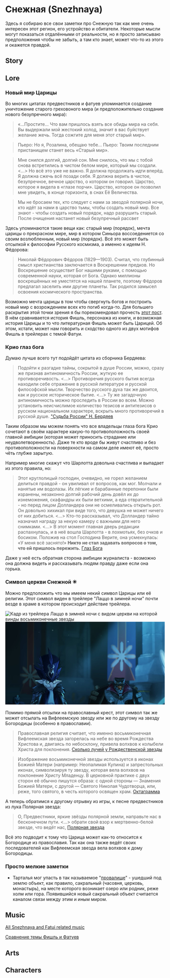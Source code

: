 # Снежная (Snezhnaya)
Здесь я собираю все свои заметки про Снежную так как мне очень интересен этот регион, его устройство и обитатели. Некоторые мысли могут показаться отдалёнными от реальности, но я просто записываю предположения чтобы не забыть, а там кто знает, может что-то из этого и окажется правдой.

## Story

## Lore

### Новый мир Царицы
Во многих цитатах предвестников и фатуев упоминается создание уничтожение старого греховоного мира (и предположительно создание нового безупречного мира):

> «...Простите... Что вам пришлось взять все обиды мира на себя. Вы выдержали мой жестокий холод, значит в вас буйствует желание жечь.
Тогда сожгите для меня этот старый мир».

> Пьеро: Но я, Розалина, обещаю тебе...
Пьеро: Твоим последним пристанищем станет весь «Старый мир».

> Мне снился долгий, долгий сон.
Мне снилось, что мы с тобой снова встретились в чистом белом мире, который мы создали. 
<...>
Но всё это уже не важно. Я должна продолжать идти вперёд. Я должна сжечь всё позади себя. Я должна верить в чистое, безупречное, вечное царство, о котором он говорил. Царство, которое я видела в «глазе порчи». Царство, которое он позволил мне увидеть, в конце горизонта, в снах Её Величества.

> Мы не бросаем тех, кто следует с нами за звездой полярной ночи,
кто идёт за нами в царство тьмы, чтобы создать новый мир.
Все знают - чтобы создать новый порядок, надо разрушить старый.
После очищения настанет новый безупречный рассвет

Здесь упоминаются такие вещи как: старый мир (порядок), мечта царицы о прекрасном мире, мир в котором Синьора воссоедениется со своим возлюбленным, новый мир (порядок).
Всё это может быть отсылкой к философии Русского космизма, а именно к идеям Н. Фёдорова:

> Николай Фёдорович Фёдоров (1829—1903). Считал, что глубинный смысл христианства заключается в Воскрешении предков. Но Воскрешение осуществит Бог нашими руками, с помощью современной науки, которая от Бога. Однако миллионы воскрешённых не уместятся на нашей планете, поэтому Фёдоров предлагал заселить ими другие планеты. Так родился замысел освоения космического пространства.

Возможно мечта царицы в том чтобы свергнуть богов и построить новый мир с возрождением всех кто погиб когда-то.
Для большего раскрытия этой точки зрения я бы порекомендовал прочесть [этот пост](https://www.reddit.com/r/Genshin_Lore/comments/z9abtm/an_unhinged_analysis_of_fischl_could_she_be_real/). В нём сравнивается история Фишль, персонажа из книги, и возможная история Царицы и то что литературная Фишль может быть Царицей.
Об этом, кстати, может нам говорить и сходство одного из двух мотифов Фишль в трейлерах с темой Фатуи.

### Крио глаз бога
Думаю лучше всего тут подойдёт цитата из сборника Бердяева:
> Подойти к разгадке тайны, сокрытой в душе России, можно, сразу же признав антиномичность России, жуткую ее противоречивость. <...> Противоречия русского бытия всегда находили себе отражение в русской литературе и русской философской мысли. Творчество русского духа так же двоится, как и русское историческое бытие. <...> Ту же загадочную антиномичность можно проследить в России во всем. Можно установить неисчислимое количество тезисов и антитезисов о русском национальном характере, вскрыть много противоречий в русской душе. 
["Судьба России" Н. Бердяев](https://predanie.ru/book/69716-sudba-rossii/)

Таким образом мы можем понять что все владельцы глаза бога Крио сочетают в своём характере какую-то противоположность своей главной амбиции (которая может приносить страдание или неудволетворенность).
Даже те кто вроде бы живут счастливо и без противоположности на поверхности на самом деле имеют её, просто чёть глубже зарытую.

Например многие скажут что Шарлотта довольна счастлива и выпадает из этого правила, но:
> Этот круглолицый господин, очевидно, не горел желанием делиться правдой - он увиливал от вопросов, как мог. Молчали и нанятые им водолазы. Их лёгкие и барабанные перепонки были изранены, незаконно долгий рабочий день довёл их до изнеможения, скафандры их были ветхими, а еда отвратительной - но перед лицом Долландера они не осмеливались открыть рот. Он довольно хихикал при виде того, что девушка не может ничего от них добиться. <...> Кто-то рассказывал, что Долландер тайно назначил награду за некую камеру с важными для него снимками. <...> В этот момент главная дверь редакции распахнулась, и в неё вошла Шарлотта - в лохмотьях, без очков и босиком. Положив на стол Господина Верите, она усмехнулась: «У меня всё заснято!» **Никто не стал задавать вопросов о том, что ей пришлось пережить.**
[Глаз Бога](https://genshin-impact.fandom.com/ru/wiki/%D0%A8%D0%B0%D1%80%D0%BB%D0%BE%D1%82%D1%82%D0%B0/%D0%98%D1%81%D1%82%D0%BE%D1%80%D0%B8%D0%B8#%D0%93%D0%BB%D0%B0%D0%B7_%D0%91%D0%BE%D0%B3%D0%B0)

Даже у неё есть обратная сторона амбиции журналиста - возможно она должна видеть и рассказывать людям правду даже если она горька.

### Символ церкви Снежной ✳

Можно предположить что мы имеем некий символ Царицы или её религии. Этот символ виден в трейлере "Лаццо в зимней ночи" почти везде в храме в котором происходит действие трейлера.

<!-- ![Кадр из трейлера Лаццо в зимней ночи с видной на полу шестиконечной звездой](assets/images/photo_2023-12-24_11-53-27.jpg) -->
![Кадр из трейлера Лаццо в зимней ночи с видом церкви на которой винды восьмиконечные звезды](https://static.wikia.nocookie.net/gensin-impact/images/5/55/Palace_in_Snezhnaya.png/revision/latest/scale-to-width-down/1000?cb=20220814064759)
![Кадр из трейлера Лаццо в зимней ночи с восьмиконечными звездами на баннерах](assets/images/photo_2023-12-24_12-06-17.jpg)

Помимо прямой отсылки на православный крест, этот символ так же может отсылать на Вифлеемскую звезду или же по другому на звезду Богородицы (особенно в православии).

> Православная религия считает, что именно восьмиконечная Вифлеемская звезда загорелась на небе во время Рождества Христова и, двигаясь по небосклону, привела волхвов к колыбели Христа для поклонения.
[Сколько лучей у Рождественской звезды](https://rcntsluck.by/2020/11/25/skolko-luchej-u-rozhdestvenskoj-zvezdy/)

> Изображение восьмиконечной звезды используется в иконах Божией Матери (например: Неопалимая Купина) и запрестольных иконах, символизируя ту звезду, которая вела волхвов на поклонение Христу Младенцу. В церковной практике с двух сторон её обычно пишутся образа: с одной стороны — Знамения Божией Матери, с другой — Святого Николая Чудотворца, или, реже, того святого, в честь которого освящен храм.
[Октаграмма](https://ru.wikipedia.org/wiki/%D0%9E%D0%BA%D1%82%D0%B0%D0%B3%D1%80%D0%B0%D0%BC%D0%BC%D0%B0)


А теперь обратимся к другому отрывку из игры, к песне предвестников из лука Полярная звезда:

> О, Предвестники, яркие звёзды полярной земли,
направьте нас в бесконечном пути.
<...>
обрати свой взор к мертвенно-белой звезде, что ведёт нас,
[Полярная звезда](https://genshin-impact.fandom.com/ru/wiki/%D0%9F%D0%BE%D0%BB%D1%8F%D1%80%D0%BD%D0%B0%D1%8F_%D0%B7%D0%B2%D0%B5%D0%B7%D0%B4%D0%B0)

Всё это подводит к тому что Царица может как-то относится к Богородице из православия. Так как она также ведёт своих последователей как Вифлеемская звезда вела волхвов к дому Богородицы.

### Просто мелкие заметки
- Тарталья мог упасть в так называемое "[провалище](https://ru.wikipedia.org/wiki/%D0%9F%D1%80%D0%BE%D0%B2%D0%B0%D0%BB%D0%B8%D1%89%D0%B5)" - ушедший под землю объект, как правило, сакральный (часовня, церковь, монастырь), на месте которого возникает озеро или родник, реже холм или гора. Появившийся новый сакральный объект считается каналом связи между этим и иным миром.

## Music
[All Snezhnaya and Fatui related music](https://youtube.com/playlist?list=PLaLQ5UkLeOYUS8OdVQOKUithoeW-4eWz1&si=OfiRKRNTt8P_PpKu)

[Сравнение темы Фишль и Фатуев](https://www.youtube.com/watch?v=_nNkbJMRryg)

## Arts

## Characters

